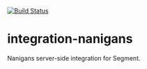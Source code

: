 [![Build Status](https://circleci.com/gh/segmentio/integration-nanigans/tree/master.png?style=badge&circle-token=4942a6fe6e23a8252d2c1dd089a109cc305b02b6)](https://circleci.com/gh/segmentio/integration-nanigans/tree/master)

# integration-nanigans

Nanigans server-side integration for Segment.

